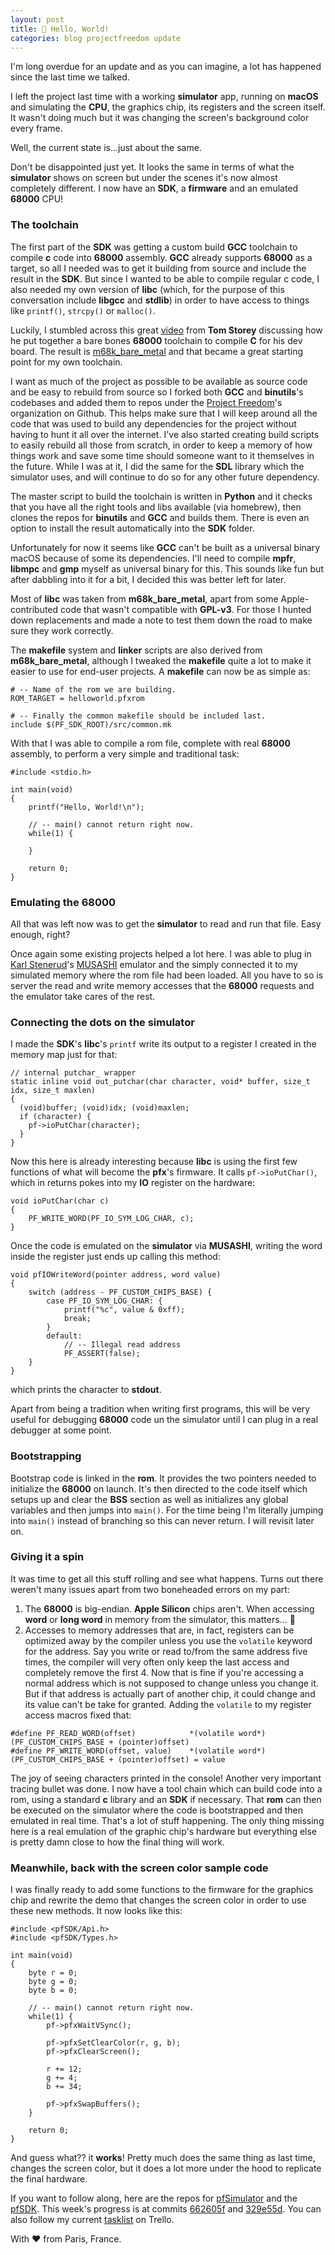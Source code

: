 ```yaml
---
layout: post
title: 👾 Hello, World!
categories: blog projectfreedom update
---
```


I'm long overdue for an update and as you can imagine, a lot has happened since the last time we talked.

I left the project last time with a working **simulator** app, running on **macOS** and simulating the **CPU**, the graphics chip, its registers and the screen itself. It wasn't doing much but it was changing the screen's background color every frame.

Well, the current state is...just about the same.

Don't be disappointed just yet. It looks the same in terms of what the **simulator** shows on screen but under the scenes it's now almost completely different. I now have an **SDK**, a **firmware** and an emulated **68000** CPU!

### The toolchain

The first part of the **SDK** was getting a custom build **GCC** toolchain to compile **c** code into **68000** assembly. **GCC** already supports **68000** as a target, so all I needed was to get it building from source and include the result in the **SDK**. But since I wanted to be able to compile regular c code, I also needed my own version of **libc** (which, for the purpose of this conversation include **libgcc** and **stdlib**) in order to have access to things like `printf()`, `strcpy()` or `malloc()`.

Luckily, I stumbled across this great [video](https://www.youtube.com/watch?v=E-TZBDJVggA) from **Tom Storey** discussing how he put together a bare bones **68000** toolchain to compile **C** for his dev board. The result is [m68k_bare_metal](https://github.com/tomstorey/m68k_bare_metal) and that became a great starting point for my own toolchain.

I want as much of the project as possible to be available as source code and be easy to rebuild from source so I forked both **GCC** and **binutils**'s codebases and added them to repos under the [Project Freedom](https://github.com/DidierMalenfant)'s organization on Github. This helps make sure that I will keep around all the code that was used to build any dependencies for the project without having to hunt it all over the internet. I've also started creating build scripts to easily rebuild all those from scratch, in order to keep a memory of how things work and save some time should someone want to it themselves in the future. While I was at it, I did the same for the **SDL** library which the simulator uses, and will continue to do so for any other future dependency.

The master script to build the toolchain is written in **Python** and it checks that you have all the right tools and libs available (via homebrew), then clones the repos for **binutils** and **GCC** and builds them. There is even an option to install the result automatically into the **SDK** folder.

Unfortunately for now it seems like **GCC** can't be built as a universal binary macOS because of some its dependencies. I'll need to compile **mpfr**, **libmpc** and **gmp** myself as universal binary for this. This sounds like fun but after dabbling into it for a bit, I decided this was better left for later.

Most of **libc** was taken from **m68k_bare_metal**, apart from some Apple-contributed code that wasn't compatible with **GPL-v3**. For those I hunted down replacements and made a note to test them down the road to make sure they work correctly.

The **makefile** system and **linker** scripts are also derived from **m68k_bare_metal**, although I tweaked the **makefile** quite a lot to make it easier to use for end-user projects. A **makefile** can now be as simple as:
```
# -- Name of the rom we are building.
ROM_TARGET = helloworld.pfxrom

# -- Finally the common makefile should be included last.
include $(PF_SDK_ROOT)/src/common.mk
```

With that I was able to compile a rom file, complete with real **68000** assembly, to perform a very simple and traditional task:
```
#include <stdio.h>

int main(void)
{
    printf("Hello, World!\n");

    // -- main() cannot return right now.
    while(1) {
    
    }

    return 0;
}
```

### Emulating the 68000

All that was left now was to get the **simulator** to read and run that file. Easy enough, right?

Once again some existing projects helped a lot here. I was able to plug in [Karl Stenerud](https://github.com/kstenerud)'s [MUSASHI](https://github.com/kstenerud/Musashi) emulator and the simply connected it to my simulated memory where the rom file had been loaded. All you have to so is server the read and write memory accesses that the **68000** requests and the emulator take cares of the rest.

### Connecting the dots on the simulator

I made the **SDK**'s **libc**'s `printf` write its output to a register I created in the memory map just for that:
```
// internal putchar_ wrapper
static inline void out_putchar(char character, void* buffer, size_t idx, size_t maxlen)
{
  (void)buffer; (void)idx; (void)maxlen;
  if (character) {
    pf->ioPutChar(character);
  }
}
```

Now this here is already interesting because **libc** is using the first few functions of what will become the **pfx**'s firmware. It calls `pf->ioPutChar()`, which in returns pokes into my **IO** register on the hardware:
```
void ioPutChar(char c)
{
    PF_WRITE_WORD(PF_IO_SYM_LOG_CHAR, c);
}
```

Once the code is emulated on the **simulator** via **MUSASHI**, writing the word inside the register just ends up calling this method:
```
void pfIOWriteWord(pointer address, word value)
{
    switch (address - PF_CUSTOM_CHIPS_BASE) {
        case PF_IO_SYM_LOG_CHAR: {
            printf("%c", value & 0xff);
            break;
        }
        default:
            // -- Illegal read address
            PF_ASSERT(false);
    }
}
```

which prints the character to **stdout**.

Apart from being a tradition when writing first programs, this will be very useful for debugging **68000** code un the simulator until I can plug in a real debugger at some point.

### Bootstrapping

Bootstrap code is linked in the **rom**. It provides the two pointers needed to initialize the **68000** on launch. It's then directed to the code itself which setups up and clear the **BSS** section as well as initializes any global variables and then jumps into `main()`. For the time being I'm literally jumping into `main()` instead of branching so this can never return. I will revisit later on.

### Giving it a spin

It was time to get all this stuff rolling and see what happens. Turns out there weren't many issues apart from two boneheaded errors on my part:

1. The **68000** is big-endian. **Apple Silicon** chips aren't. When accessing **word** or **long word** in memory from the simulator, this matters... 🤣
2. Accesses to memory addresses that are, in fact, registers can be optimized away by the compiler unless you use the `volatile` keyword for the address. Say you write or read to/from the same address five times, the compiler will very often only keep the last access and completely remove the first 4. Now that is fine if you're accessing a normal address which is not supposed to change unless you change it. But if that address is actually part of another chip, it could change and its value can't be take for granted. Adding the `volatile` to my register access macros fixed that:

```
#define PF_READ_WORD(offset)            *(volatile word*)(PF_CUSTOM_CHIPS_BASE + (pointer)offset)
#define PF_WRITE_WORD(offset, value)    *(volatile word*)(PF_CUSTOM_CHIPS_BASE + (pointer)offset) = value
```

The joy of seeing characters printed in the console! Another very important tracing bullet was done. I now have a tool chain which can build code into a rom, using a standard **c** library and an **SDK** if necessary. That **rom** can then be executed on the simulator where the code is bootstrapped and then emulated in real time. That's a lot of stuff happening. The only thing missing here is a real emulation of the graphic chip's hardware but everything else is pretty damn close to how the final thing will work.

### Meanwhile, back with the screen color sample code

I was finally ready to add some functions to the firmware for the graphics chip and rewrite the demo that changes the screen color in order to use these new methods. It now looks like this:
```
#include <pfSDK/Api.h>
#include <pfSDK/Types.h>

int main(void)
{
    byte r = 0;
    byte g = 0;
    byte b = 0;
    
    // -- main() cannot return right now.
    while(1) {
        pf->pfxWaitVSync();

        pf->pfxSetClearColor(r, g, b);
        pf->pfxClearScreen();
        
        r += 12;
        g += 4;
        b += 34;

        pf->pfxSwapBuffers();
    }

    return 0;
}
```

And guess what?? it **works**! Pretty much does the same thing as last time, changes the screen color, but it does a lot more under the hood to replicate the final hardware.

If you want to follow along, here are the repos for [pfSimulator](https://github.com/DidierMalenfant/pfSimulator) and the [pfSDK](https://github.com/DidierMalenfant/pfSDK). This week's progress is at commits [662605f](https://github.com/DidierMalenfant/pfSimulator/commit/662605fac60aaa3e79d2a70d461a18eab8977a73) and [329e55d](https://github.com/DidierMalenfant/pfSDK/commit/329e55d6cdf0f9b1de66fc1898620e206ead9d05). You can also follow my current [tasklist](https://trello.com/b/ihs3W4ux/%F0%9F%91%BE-project-freedom) on Trello.

With ❤️ from Paris, France.
